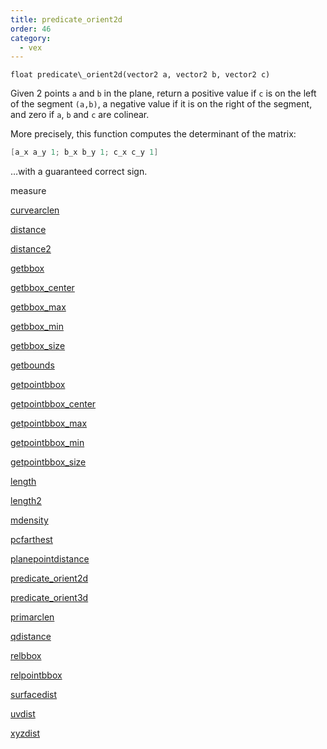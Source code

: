 ```yaml
---
title: predicate_orient2d
order: 46
category:
  - vex
---
```


`float predicate\_orient2d(vector2 a, vector2 b, vector2 c)`

Given 2 points `a` and `b` in the plane, return a positive value if `c` is on the left
of the segment `(a,b)`, a negative value if it is on the right of the segment, and
zero if `a`, `b` and `c` are colinear.

More precisely, this function computes the determinant of the matrix:

```c
[a_x a_y 1; b_x b_y 1; c_x c_y 1]
```

…with a guaranteed correct sign.


measure

[curvearclen](curvearclen.html)

[distance](distance.html)

[distance2](distance2.html)

[getbbox](getbbox.html)

[getbbox_center](getbbox_center.html)

[getbbox_max](getbbox_max.html)

[getbbox_min](getbbox_min.html)

[getbbox_size](getbbox_size.html)

[getbounds](getbounds.html)

[getpointbbox](getpointbbox.html)

[getpointbbox_center](getpointbbox_center.html)

[getpointbbox_max](getpointbbox_max.html)

[getpointbbox_min](getpointbbox_min.html)

[getpointbbox_size](getpointbbox_size.html)

[length](length.html)

[length2](length2.html)

[mdensity](mdensity.html)

[pcfarthest](pcfarthest.html)

[planepointdistance](planepointdistance.html)

[predicate_orient2d](predicate_orient2d.html)

[predicate_orient3d](predicate_orient3d.html)

[primarclen](primarclen.html)

[qdistance](qdistance.html)

[relbbox](relbbox.html)

[relpointbbox](relpointbbox.html)

[surfacedist](surfacedist.html)

[uvdist](uvdist.html)

[xyzdist](xyzdist.html)
